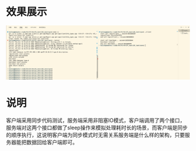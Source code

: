 # 效果展示

![同步接口调用效果展示](./img/同步接口调用效果展示.png)


# 说明
客户端采用同步代码测试，服务端采用非阻塞IO模式，客户端调用了两个接口，服务端对这两个接口都做了sleep操作来模拟处理耗时长的场景，而客户端是同步的顺序执行，这说明客户端为同步模式时无需关系服务端是什么样的架构，只要服务器能把数据回给客户端即可。
